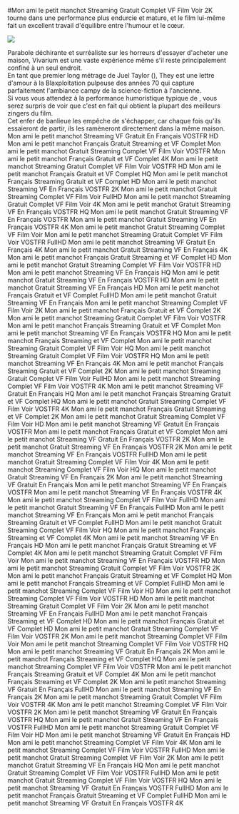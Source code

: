 #Mon ami le petit manchot Streaming Gratuit Complet VF Film Voir 2K  
 tourne dans une performance plus endurcie et mature, et le film lui-même fait un excellent travail d'équilibre entre l'humour et le cœur.  
  
[![](https://i.imgur.com/qSNzIqt.png)](https://movie.rssnews.media/eFBpfCMe.php)  
  
Parabole déchirante et surréaliste sur les horreurs d'essayer d'acheter une maison, Vivarium est une vaste expérience même s'il reste principalement confiné à un seul endroit.  
En tant que premier long métrage de Juel Taylor (), They  est une lettre d'amour à la Blaxploitation pulpeuse des années 70 qui capture parfaitement l'ambiance campy de la science-fiction à l'ancienne.  
Si vous vous attendez à la performance humoristique typique de , vous serez surpris de voir que c'est en fait  qui obtient la plupart des meilleurs zingers du film.  
Cet enfer de banlieue les empêche de s'échapper, car chaque fois qu'ils essaieront de partir, ils les ramèneront directement dans la même maison.  
Mon ami le petit manchot Streaming VF Gratuit En Français VOSTFR HD
Mon ami le petit manchot Français Gratuit Streaming et VF Complet
Mon ami le petit manchot Gratuit Streaming Complet VF Film Voir VOSTFR
Mon ami le petit manchot Français Gratuit et VF Complet 4K
Mon ami le petit manchot Streaming Gratuit Complet VF Film Voir VOSTFR HD
Mon ami le petit manchot Français Gratuit et VF Complet HQ
Mon ami le petit manchot Français Streaming Gratuit et VF Complet HD
Mon ami le petit manchot Streaming VF En Français VOSTFR 2K
Mon ami le petit manchot Gratuit Streaming Complet VF Film Voir FullHD
Mon ami le petit manchot Streaming Gratuit Complet VF Film Voir 4K
Mon ami le petit manchot Gratuit Streaming VF En Français VOSTFR HQ
Mon ami le petit manchot Gratuit Streaming VF En Français VOSTFR
Mon ami le petit manchot Gratuit Streaming VF En Français VOSTFR 4K
Mon ami le petit manchot Gratuit Streaming Complet VF Film Voir
Mon ami le petit manchot Streaming Gratuit Complet VF Film Voir VOSTFR FullHD
Mon ami le petit manchot Streaming VF Gratuit En Français 4K
Mon ami le petit manchot Gratuit Streaming VF En Français 4K
Mon ami le petit manchot Français Gratuit Streaming et VF Complet HD
Mon ami le petit manchot Gratuit Streaming Complet VF Film Voir VOSTFR HD
Mon ami le petit manchot Streaming VF En Français HQ
Mon ami le petit manchot Gratuit Streaming VF En Français VOSTFR HD
Mon ami le petit manchot Gratuit Streaming VF En Français HD
Mon ami le petit manchot Français Gratuit et VF Complet FullHD
Mon ami le petit manchot Gratuit Streaming VF En Français
Mon ami le petit manchot Streaming Complet VF Film Voir 2K
Mon ami le petit manchot Français Gratuit et VF Complet 2K
Mon ami le petit manchot Streaming Gratuit Complet VF Film Voir VOSTFR
Mon ami le petit manchot Français Streaming Gratuit et VF Complet
Mon ami le petit manchot Streaming VF En Français VOSTFR HQ
Mon ami le petit manchot Français Streaming et VF Complet
Mon ami le petit manchot Streaming Gratuit Complet VF Film Voir HQ
Mon ami le petit manchot Streaming Gratuit Complet VF Film Voir VOSTFR HQ
Mon ami le petit manchot Streaming VF En Français 4K
Mon ami le petit manchot Français Streaming Gratuit et VF Complet 2K
Mon ami le petit manchot Streaming Gratuit Complet VF Film Voir FullHD
Mon ami le petit manchot Streaming Complet VF Film Voir VOSTFR 4K
Mon ami le petit manchot Streaming VF Gratuit En Français HQ
Mon ami le petit manchot Français Streaming Gratuit et VF Complet HQ
Mon ami le petit manchot Gratuit Streaming Complet VF Film Voir VOSTFR 4K
Mon ami le petit manchot Français Gratuit Streaming et VF Complet 2K
Mon ami le petit manchot Gratuit Streaming Complet VF Film Voir HD
Mon ami le petit manchot Streaming VF Gratuit En Français VOSTFR
Mon ami le petit manchot Français Gratuit et VF Complet
Mon ami le petit manchot Streaming VF Gratuit En Français VOSTFR 2K
Mon ami le petit manchot Gratuit Streaming VF En Français VOSTFR 2K
Mon ami le petit manchot Streaming VF En Français VOSTFR FullHD
Mon ami le petit manchot Gratuit Streaming Complet VF Film Voir 4K
Mon ami le petit manchot Streaming Complet VF Film Voir HQ
Mon ami le petit manchot Gratuit Streaming VF En Français 2K
Mon ami le petit manchot Streaming VF Gratuit En Français
Mon ami le petit manchot Streaming VF En Français VOSTFR
Mon ami le petit manchot Streaming VF En Français VOSTFR 4K
Mon ami le petit manchot Streaming Complet VF Film Voir FullHD
Mon ami le petit manchot Gratuit Streaming VF En Français FullHD
Mon ami le petit manchot Streaming VF En Français
Mon ami le petit manchot Français Streaming Gratuit et VF Complet FullHD
Mon ami le petit manchot Gratuit Streaming Complet VF Film Voir HQ
Mon ami le petit manchot Français Streaming et VF Complet 4K
Mon ami le petit manchot Streaming VF En Français HD
Mon ami le petit manchot Français Gratuit Streaming et VF Complet 4K
Mon ami le petit manchot Streaming Gratuit Complet VF Film Voir
Mon ami le petit manchot Streaming VF En Français VOSTFR HD
Mon ami le petit manchot Streaming Gratuit Complet VF Film Voir VOSTFR 2K
Mon ami le petit manchot Français Gratuit Streaming et VF Complet HQ
Mon ami le petit manchot Français Streaming et VF Complet FullHD
Mon ami le petit manchot Streaming Complet VF Film Voir HD
Mon ami le petit manchot Streaming Complet VF Film Voir VOSTFR HD
Mon ami le petit manchot Streaming Gratuit Complet VF Film Voir 2K
Mon ami le petit manchot Streaming VF En Français FullHD
Mon ami le petit manchot Français Streaming et VF Complet HD
Mon ami le petit manchot Français Gratuit et VF Complet HD
Mon ami le petit manchot Gratuit Streaming Complet VF Film Voir VOSTFR 2K
Mon ami le petit manchot Streaming Complet VF Film Voir
Mon ami le petit manchot Streaming Complet VF Film Voir VOSTFR HQ
Mon ami le petit manchot Streaming VF Gratuit En Français 2K
Mon ami le petit manchot Français Streaming et VF Complet HQ
Mon ami le petit manchot Streaming Complet VF Film Voir VOSTFR
Mon ami le petit manchot Français Streaming Gratuit et VF Complet 4K
Mon ami le petit manchot Français Streaming et VF Complet 2K
Mon ami le petit manchot Streaming VF Gratuit En Français FullHD
Mon ami le petit manchot Streaming VF En Français 2K
Mon ami le petit manchot Streaming Gratuit Complet VF Film Voir VOSTFR 4K
Mon ami le petit manchot Streaming Complet VF Film Voir VOSTFR 2K
Mon ami le petit manchot Streaming VF Gratuit En Français VOSTFR HQ
Mon ami le petit manchot Gratuit Streaming VF En Français VOSTFR FullHD
Mon ami le petit manchot Streaming Gratuit Complet VF Film Voir HD
Mon ami le petit manchot Streaming VF Gratuit En Français HD
Mon ami le petit manchot Streaming Complet VF Film Voir 4K
Mon ami le petit manchot Streaming Complet VF Film Voir VOSTFR FullHD
Mon ami le petit manchot Gratuit Streaming Complet VF Film Voir 2K
Mon ami le petit manchot Gratuit Streaming VF En Français HQ
Mon ami le petit manchot Gratuit Streaming Complet VF Film Voir VOSTFR FullHD
Mon ami le petit manchot Gratuit Streaming Complet VF Film Voir VOSTFR HQ
Mon ami le petit manchot Streaming VF Gratuit En Français VOSTFR FullHD
Mon ami le petit manchot Français Gratuit Streaming et VF Complet FullHD
Mon ami le petit manchot Streaming VF Gratuit En Français VOSTFR 4K